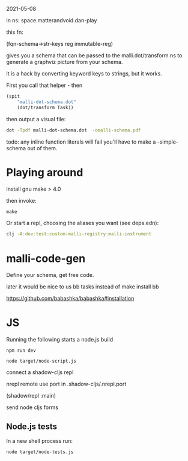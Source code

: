 2021-05-08 

in ns:
space.matterandvoid.dan-play

this fn:

(fqn-schema->str-keys reg immutable-reg)

gives you a schema that can be passed to the malli.dot/transform ns to generate a graphviz picture 
from your schema.

it is a hack by converting keyword keys to strings, but it works.


First you call that helper - then 
```clojure
(spit
    "malli-dot-schema.dot"
    (dot/transform Task))
```

then output a visual file:

```bash
dot -Tpdf malli-dot-schema.dot  -omalli-schema.pdf
```

todo: any inline function literals will fail you'll have to make a -simple-schema out of them.


# Playing around

install gnu make > 4.0

then invoke:

    make

Or start a repl, choosing the aliases you want (see deps.edn):

```bash
clj -A:dev:test:custom-malli-registry:malli-instrument
```

# malli-code-gen
Define your schema, get free code.

later it would be nice to us bb tasks instead of make
install bb

https://github.com/babashka/babashka#installation

# JS 

Running the following starts a node.js build

    npm run dev

    node target/node-script.js

connect a shadow-cljs repl

nrepl remote use port in .shadow-cljs/.nrepl.port

(shadow/repl :main)

send node cljs forms

## Node.js tests

In a new shell process run:

    node target/node-tests.js
